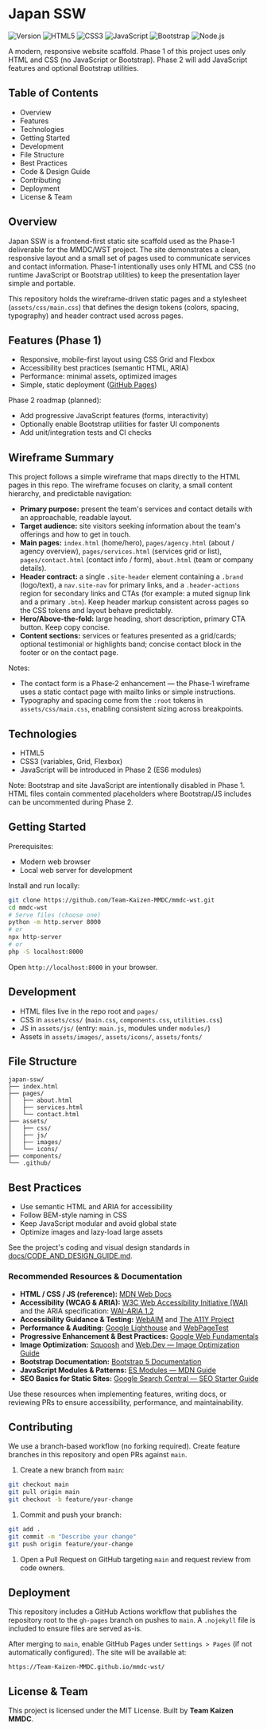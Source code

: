 # Japan SSW

![Version](https://img.shields.io/badge/version-1.0.0-blue.svg) ![HTML5](https://img.shields.io/badge/HTML5-5.2-orange)
![CSS3](https://img.shields.io/badge/CSS3-3-blue)
![JavaScript](https://img.shields.io/badge/JavaScript-ES6-yellow)
![Bootstrap](https://img.shields.io/badge/Bootstrap-5.3-purple)
![Node.js](https://img.shields.io/badge/Node.js-18-green)

A modern, responsive website scaffold. Phase 1 of this project uses only
HTML and CSS (no JavaScript or Bootstrap). Phase 2 will add JavaScript
features and optional Bootstrap utilities.

## Table of Contents

- Overview
- Features
- Technologies
- Getting Started
- Development
- File Structure
- Best Practices
- Code & Design Guide
- Contributing
- Deployment
- License & Team

## Overview

Japan SSW is a frontend-first static site scaffold used as the Phase‑1 deliverable for the MMDC/WST project. The site demonstrates a clean, responsive layout and a small set of pages used to communicate services and contact information. Phase‑1 intentionally uses only HTML and CSS (no runtime JavaScript or Bootstrap utilities) to keep the presentation layer simple and portable.

This repository holds the wireframe-driven static pages and a stylesheet (`assets/css/main.css`) that defines the design tokens (colors, spacing, typography) and header contract used across pages.

## Features (Phase 1)

- Responsive, mobile-first layout using CSS Grid and Flexbox
- Accessibility best practices (semantic HTML, ARIA)
- Performance: minimal assets, optimized images
- Simple, static deployment ([GitHub Pages](https://pages.github.com/))

Phase 2 roadmap (planned):

- Add progressive JavaScript features (forms, interactivity)
- Optionally enable Bootstrap utilities for faster UI components
- Add unit/integration tests and CI checks

## Wireframe Summary

This project follows a simple wireframe that maps directly to the HTML pages in this repo. The wireframe focuses on clarity, a small content hierarchy, and predictable navigation:

- **Primary purpose:** present the team's services and contact details with an approachable, readable layout.
- **Target audience:** site visitors seeking information about the team's offerings and how to get in touch.
- **Main pages:** `index.html` (home/hero), `pages/agency.html` (about / agency overview), `pages/services.html` (services grid or list), `pages/contact.html` (contact info / form), `about.html` (team or company details).
- **Header contract:** a single `.site-header` element containing a `.brand` (logo/text), a `nav.site-nav` for primary links, and a `.header-actions` region for secondary links and CTAs (for example: a muted signup link and a primary `.btn`). Keep header markup consistent across pages so the CSS tokens and layout behave predictably.
- **Hero/Above-the-fold:** large heading, short description, primary CTA button. Keep copy concise.
- **Content sections:** services or features presented as a grid/cards; optional testimonial or highlights band; concise contact block in the footer or on the contact page.

Notes:

- The contact form is a Phase‑2 enhancement — the Phase‑1 wireframe uses a static contact page with mailto links or simple instructions.
- Typography and spacing come from the `:root` tokens in `assets/css/main.css`, enabling consistent sizing across breakpoints.

## Technologies

- HTML5
- CSS3 (variables, Grid, Flexbox)
- JavaScript will be introduced in Phase 2 (ES6 modules)

Note: Bootstrap and site JavaScript are intentionally disabled in Phase 1.
HTML files contain commented placeholders where Bootstrap/JS includes can be
uncommented during Phase 2.

## Getting Started

Prerequisites:

- Modern web browser
- Local web server for development

Install and run locally:

```bash
git clone https://github.com/Team-Kaizen-MMDC/mmdc-wst.git
cd mmdc-wst
# Serve files (choose one)
python -m http.server 8000
# or
npx http-server
# or
php -S localhost:8000
```

Open `http://localhost:8000` in your browser.

## Development

- HTML files live in the repo root and `pages/`
- CSS in `assets/css/` (`main.css`, `components.css`, `utilities.css`)
- JS in `assets/js/` (entry: `main.js`, modules under `modules/`)
- Assets in `assets/images/`, `assets/icons/`, `assets/fonts/`

## File Structure

```text
japan-ssw/
├── index.html
├── pages/
│   ├── about.html
│   ├── services.html
│   └── contact.html
├── assets/
│   ├── css/
│   ├── js/
│   ├── images/
│   └── icons/
├── components/
└── .github/
```

## Best Practices

- Use semantic HTML and ARIA for accessibility
- Follow BEM-style naming in CSS
- Keep JavaScript modular and avoid global state
- Optimize images and lazy-load large assets

See the project's coding and visual design standards in [docs/CODE_AND_DESIGN_GUIDE.md](docs/CODE_AND_DESIGN_GUIDE.md).

### Recommended Resources & Documentation

- **HTML / CSS / JS (reference):** [MDN Web Docs](https://developer.mozilla.org/)
- **Accessibility (WCAG & ARIA):** [W3C Web Accessibility Initiative (WAI)](https://www.w3.org/WAI/) and the ARIA specification: [WAI-ARIA 1.2](https://www.w3.org/TR/wai-aria-1.2/)
- **Accessibility Guidance & Testing:** [WebAIM](https://webaim.org/) and [The A11Y Project](https://www.a11yproject.com/)
- **Performance & Auditing:** [Google Lighthouse](https://developers.google.com/web/tools/lighthouse) and [WebPageTest](https://www.webpagetest.org/)
- **Progressive Enhancement & Best Practices:** [Google Web Fundamentals](https://developers.google.com/web/fundamentals)
- **Image Optimization:** [Squoosh](https://squoosh.app/) and [Web.Dev — Image Optimization Guide](https://web.dev/fast/#optimize-images)
- **Bootstrap Documentation:** [Bootstrap 5 Documentation](https://getbootstrap.com/docs/5.3/)
- **JavaScript Modules & Patterns:** [ES Modules — MDN Guide](https://developer.mozilla.org/en-US/docs/Web/JavaScript/Guide/Modules)
- **SEO Basics for Static Sites:** [Google Search Central — SEO Starter Guide](https://developers.google.com/search/docs/fundamentals/seo-starter-guide)

Use these resources when implementing features, writing docs, or reviewing PRs to ensure accessibility, performance, and maintainability.

## Contributing

We use a branch-based workflow (no forking required). Create feature branches in this repository and open PRs against `main`.

1. Create a new branch from `main`:

```bash
git checkout main
git pull origin main
git checkout -b feature/your-change
```

1. Commit and push your branch:

```bash
git add .
git commit -m "Describe your change"
git push origin feature/your-change
```

1. Open a Pull Request on GitHub targeting `main` and request review from code owners.

## Deployment

This repository includes a GitHub Actions workflow that publishes the repository root to the `gh-pages` branch on pushes to `main`. A `.nojekyll` file is included to ensure files are served as-is.

After merging to `main`, enable GitHub Pages under `Settings > Pages` (if not automatically configured). The site will be available at:

```text
https://Team-Kaizen-MMDC.github.io/mmdc-wst/
```

## License & Team

This project is licensed under the MIT License. Built by **Team Kaizen MMDC**.
